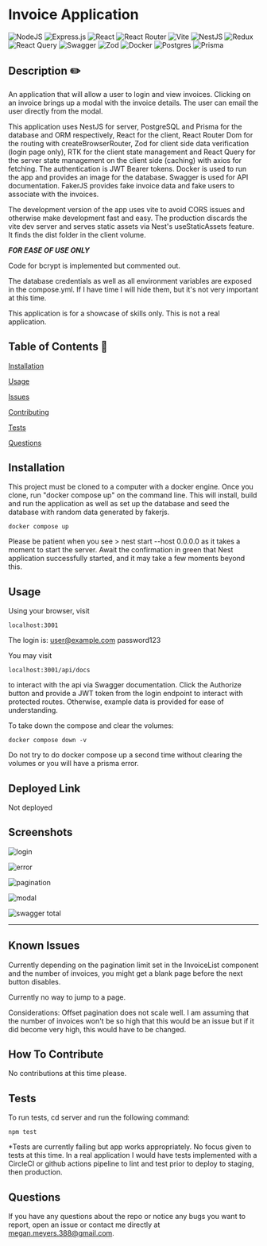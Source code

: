 # Invoice Application 
  

   ![NodeJS](https://img.shields.io/badge/node.js-6DA55F?style=for-the-badge&logo=node.js&logoColor=white) ![Express.js](https://img.shields.io/badge/express.js-%23404d59.svg?style=for-the-badge&logo=express&logoColor=%2361DAFB) ![React](https://img.shields.io/badge/react-%2320232a.svg?style=for-the-badge&logo=react&logoColor=%2361DAFB) ![React Router](https://img.shields.io/badge/React_Router-CA4245?style=for-the-badge&logo=react-router&logoColor=white) ![Vite](https://img.shields.io/badge/vite-%23646CFF.svg?style=for-the-badge&logo=vite&logoColor=white)
   ![NestJS](https://img.shields.io/badge/nestjs-%23E0234E.svg?style=for-the-badge&logo=nestjs&logoColor=white)
   ![Redux](https://img.shields.io/badge/redux-%23593d88.svg?style=for-the-badge&logo=redux&logoColor=white)
   ![React Query](https://img.shields.io/badge/-React%20Query-FF4154?style=for-the-badge&logo=react%20query&logoColor=white)
   ![Swagger](https://img.shields.io/badge/-Swagger-%23Clojure?style=for-the-badge&logo=swagger&logoColor=white)
   ![Zod](https://img.shields.io/badge/zod-%233068b7.svg?style=for-the-badge&logo=zod&logoColor=white)
   ![Docker](https://img.shields.io/badge/docker-%230db7ed.svg?style=for-the-badge&logo=docker&logoColor=white)
   ![Postgres](https://img.shields.io/badge/postgres-%23316192.svg?style=for-the-badge&logo=postgresql&logoColor=white)
   ![Prisma](https://img.shields.io/badge/Prisma-3982CE?style=for-the-badge&logo=Prisma&logoColor=white)
  
  ## Description  ✏️
  
  An application that will allow a user to login and view invoices. Clicking on an invoice brings up a modal with the invoice details. The user can email the user directly from the modal. 

  This application uses NestJS for server, PostgreSQL and Prisma for the database and ORM respectively, React for the client, React Router Dom for the routing with createBrowserRouter, Zod for client side data verification (login page only), RTK for the client state management and React Query for the server state management on the client side (caching) with axios for fetching. The authentication is JWT Bearer tokens. Docker is used to run the app and provides an image for the database. Swagger is used for API documentation. FakerJS provides fake invoice data and fake users to associate with the invoices.

  The development version of the app uses vite to avoid CORS issues and otherwise make development fast and easy. The production discards the vite dev server and serves static assets via Nest's useStaticAssets feature. It finds the dist folder in the client volume. 

  ***FOR EASE OF USE ONLY*** <br/>
 
  Code for bcrypt is implemented but commented out.

  The database credentials as well as all environment variables are exposed in the compose.yml. If I have time I will hide them, but it's not very important at this time.

This application is for a showcase of skills only. This is not a real application.

  
  ## Table of Contents 📖
  
  [Installation](#installation)

  [Usage](#usage)

  

  [Issues](#known-issues)

  [Contributing](#how-to-contribute)

  [Tests](#tests) 

  [Questions](#questions)
  
  ## Installation 
  This project must be cloned to a computer with a docker engine. Once you clone, run "docker compose up" on the command line. This will install, build and run the application as well as set up the database and seed the database with random data generated by fakerjs.
  
  ```
 docker compose up
  ```

  Please be patient when you see > nest start --host 0.0.0.0 as it takes a moment to start the server. Await the confirmation in green that Nest application successfully started, and it may take a few moments beyond this. 
  
  ## Usage 
  Using your browser, visit
  ```
  localhost:3001
  ```
  
 The login is:
  user@example.com
  password123

  You may visit
  ```
 localhost:3001/api/docs
  ```
to interact with the api via Swagger documentation. Click the Authorize button and provide a JWT token from the login endpoint to interact with protected routes. Otherwise, example data is provided for ease of understanding.

To take down the compose and clear the volumes:
```
docker compose down -v
```
Do not try to do docker compose up a second time without clearing the volumes or you will have a prisma error.  

## Deployed Link
  Not deployed

## Screenshots
![login](assets/images/login.png)

![error](assets/images/error.png)

![pagination](assets/images/pagination.png)

![modal](assets/images/modal.png)

![swagger total](assets/images/swagger-total.png)


______________________________________________________________________________________



## Known Issues 
Currently depending on the pagination limit set in the InvoiceList component and the number of invoices, you might get a blank page before the next button disables. 

Currently no way to jump to a page.

Considerations: Offset pagination does not scale well. I am assuming that the number of invoices won't be so high that this would be an issue but if it did become very high, this would have to be changed.

## How To Contribute 
  
No contributions at this time please.
  
## Tests 
  
To run tests, cd server and run the following command:
  
  ```
  npm test
  ```
*Tests are currently failing but app works appropriately. No focus given to tests at this time. In a real application I would have tests implemented with a CircleCI or github actions pipeline to lint and test prior to deploy to staging, then production. 

 ## Questions 
  
 If you have any questions about the repo or notice any bugs you want to report, open an issue or contact me directly at megan.meyers.388@gmail.com. 
  
  